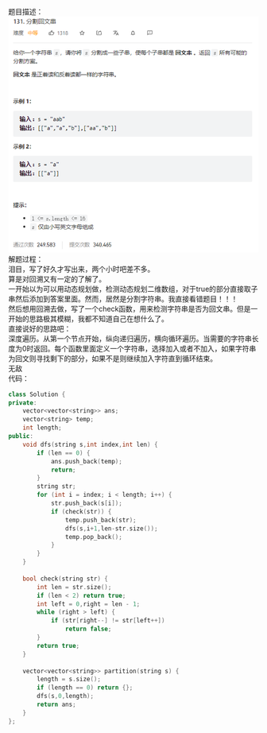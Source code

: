 题目描述：  
![image](/algorithmn/tracebak/image/image6.png)  
解题过程：  
泪目，写了好久才写出来，两个小时吧差不多。  
算是对回溯又有一定的了解了。  
一开始以为可以用动态规划做，检测动态规划二维数组，对于true的部分直接取子串然后添加到答案里面。然而，居然是分割字符串。我直接看错题目！！！  
然后想用回溯去做，写了一个check函数，用来检测字符串是否为回文串。但是一开始的思路极其模糊，我都不知道自己在想什么了。  
直接说好的思路吧：  
深度遍历。从第一个节点开始，纵向递归遍历，横向循环遍历。当需要的字符串长度为0时返回。每个函数里面定义一个字符串，选择加入或者不加入，如果字符串为回文则寻找剩下的部分，如果不是则继续加入字符直到循环结束。  
无敌  
代码：  
```cpp
class Solution {
private:
    vector<vector<string>> ans;
    vector<string> temp;
    int length;
public:
    void dfs(string s,int index,int len) {
        if (len == 0) {
            ans.push_back(temp);
            return;
        }
        string str;
        for (int i = index; i < length; i++) {
            str.push_back(s[i]);
            if (check(str)) {
                temp.push_back(str);
                dfs(s,i+1,len-str.size());
                temp.pop_back();
            }
        }
    }

    bool check(string str) {
        int len = str.size();
        if (len < 2) return true;
        int left = 0,right = len - 1;
        while (right > left) {
            if (str[right--] != str[left++])
                return false;
        }
        return true;
    }

    vector<vector<string>> partition(string s) {
        length = s.size();
        if (length == 0) return {};
        dfs(s,0,length);
        return ans;
    }
};
```